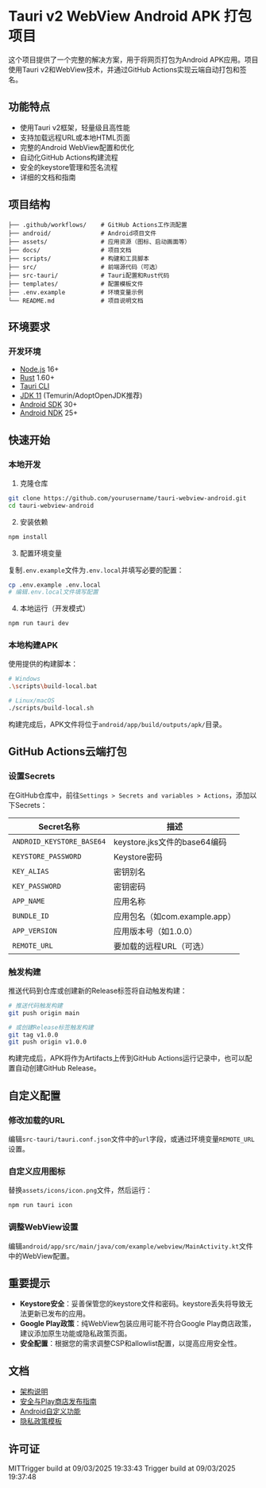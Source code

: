 # Tauri v2 WebView Android APK 打包项目

这个项目提供了一个完整的解决方案，用于将网页打包为Android APK应用。项目使用Tauri v2和WebView技术，并通过GitHub Actions实现云端自动打包和签名。

## 功能特点

- 使用Tauri v2框架，轻量级且高性能
- 支持加载远程URL或本地HTML页面
- 完整的Android WebView配置和优化
- 自动化GitHub Actions构建流程
- 安全的keystore管理和签名流程
- 详细的文档和指南

## 项目结构

```
├── .github/workflows/    # GitHub Actions工作流配置
├── android/              # Android项目文件
├── assets/               # 应用资源（图标、启动画面等）
├── docs/                 # 项目文档
├── scripts/              # 构建和工具脚本
├── src/                  # 前端源代码（可选）
├── src-tauri/            # Tauri配置和Rust代码
├── templates/            # 配置模板文件
├── .env.example          # 环境变量示例
└── README.md             # 项目说明文档
```

## 环境要求

### 开发环境

- [Node.js](https://nodejs.org/) 16+
- [Rust](https://www.rust-lang.org/) 1.60+
- [Tauri CLI](https://tauri.app/v1/guides/getting-started/prerequisites)
- [JDK 11](https://adoptium.net/) (Temurin/AdoptOpenJDK推荐)
- [Android SDK](https://developer.android.com/studio) 30+
- [Android NDK](https://developer.android.com/ndk) 25+

## 快速开始

### 本地开发

1. 克隆仓库

```bash
git clone https://github.com/yourusername/tauri-webview-android.git
cd tauri-webview-android
```

2. 安装依赖

```bash
npm install
```

3. 配置环境变量

复制`.env.example`文件为`.env.local`并填写必要的配置：

```bash
cp .env.example .env.local
# 编辑.env.local文件填写配置
```

4. 本地运行（开发模式）

```bash
npm run tauri dev
```

### 本地构建APK

使用提供的构建脚本：

```bash
# Windows
.\scripts\build-local.bat

# Linux/macOS
./scripts/build-local.sh
```

构建完成后，APK文件将位于`android/app/build/outputs/apk/`目录。

## GitHub Actions云端打包

### 设置Secrets

在GitHub仓库中，前往`Settings > Secrets and variables > Actions`，添加以下Secrets：

| Secret名称 | 描述 |
|------------|------|
| `ANDROID_KEYSTORE_BASE64` | keystore.jks文件的base64编码 |
| `KEYSTORE_PASSWORD` | Keystore密码 |
| `KEY_ALIAS` | 密钥别名 |
| `KEY_PASSWORD` | 密钥密码 |
| `APP_NAME` | 应用名称 |
| `BUNDLE_ID` | 应用包名（如com.example.app） |
| `APP_VERSION` | 应用版本号（如1.0.0） |
| `REMOTE_URL` | 要加载的远程URL（可选） |

### 触发构建

推送代码到仓库或创建新的Release标签将自动触发构建：

```bash
# 推送代码触发构建
git push origin main

# 或创建Release标签触发构建
git tag v1.0.0
git push origin v1.0.0
```

构建完成后，APK将作为Artifacts上传到GitHub Actions运行记录中，也可以配置自动创建GitHub Release。

## 自定义配置

### 修改加载的URL

编辑`src-tauri/tauri.conf.json`文件中的`url`字段，或通过环境变量`REMOTE_URL`设置。

### 自定义应用图标

替换`assets/icons/icon.png`文件，然后运行：

```bash
npm run tauri icon
```

### 调整WebView设置

编辑`android/app/src/main/java/com/example/webview/MainActivity.kt`文件中的WebView配置。

## 重要提示

- **Keystore安全**：妥善保管您的keystore文件和密码。keystore丢失将导致无法更新已发布的应用。
- **Google Play政策**：纯WebView包装应用可能不符合Google Play商店政策，建议添加原生功能或隐私政策页面。
- **安全配置**：根据您的需求调整CSP和allowlist配置，以提高应用安全性。

## 文档

- [架构说明](./docs/architecture.md)
- [安全与Play商店发布指南](./docs/security_and_playstore.md)
- [Android自定义功能](./docs/android_customization.md)
- [隐私政策模板](./docs/privacy_policy_template.md)

## 许可证

MITT r i g g e r   b u i l d   a t   0 9 / 0 3 / 2 0 2 5   1 9 : 3 3 : 4 3  
 T r i g g e r   b u i l d   a t   0 9 / 0 3 / 2 0 2 5   1 9 : 3 7 : 4 8  
 